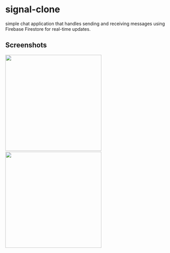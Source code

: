 # signal-clone
simple chat application that handles sending and receiving messages using Firebase Firestore for real-time updates.
## Screenshots
<div>
<img src="https://github.com/hamzamak/signal-clone/assets/123269689/43e04ffe-a084-4e07-a93e-812dbd1029de" width="300"  alt=""  >
&nbsp;&nbsp;&nbsp;&nbsp;&nbsp;&nbsp;&nbsp;&nbsp;&nbsp;&nbsp;&nbsp;

 <img src="https://github.com/hamzamak/signal-clone/assets/123269689/b2c8b8ca-68d1-464a-ae3d-2e9d5084718b" width="300"  alt="" >
</div>
